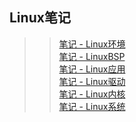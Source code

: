 ## Linux笔记

>> [笔记 - Linux环境](http://120.48.82.24:9101) <br/>
>> [笔记 - LinuxBSP](http://120.48.82.24:9102) <br/>
>> [笔记 - Linux应用](http://120.48.82.24:9103) <br/>
>> [笔记 - Linux驱动](http://120.48.82.24:9104) <br/>
>> [笔记 - Linux内核](http://120.48.82.24:9105) <br/>
>> [笔记 - Linux系统](http://120.48.82.24:9106) <br/>
